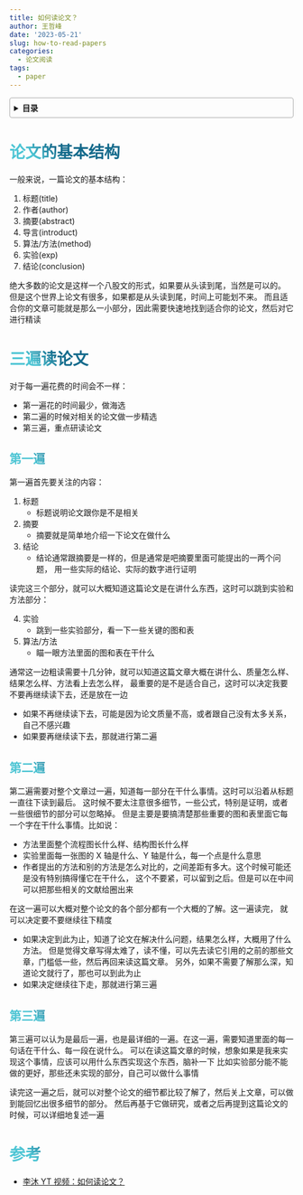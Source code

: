 ```yaml
---
title: 如何读论文？
author: 王哲峰
date: '2023-05-21'
slug: how-to-read-papers
categories:
  - 论文阅读
tags:
  - paper
---
```


<style>
h1 {
    background-color: #2B90B6;
    background-image: linear-gradient(45deg, #4EC5D4 10%, #146b8c 20%);
    background-size: 100%;
    -webkit-background-clip: text;
    -moz-background-clip: text;
    -webkit-text-fill-color: transparent;
    -moz-text-fill-color: transparent;
}
h2 {
    background-color: #2B90B6;
    background-image: linear-gradient(45deg, #4EC5D4 10%, #146b8c 20%);
    background-size: 100%;
    -webkit-background-clip: text;
    -moz-background-clip: text;
    -webkit-text-fill-color: transparent;
    -moz-text-fill-color: transparent;
}
h3 {
    background-color: #2B90B6;
    background-image: linear-gradient(45deg, #4EC5D4 10%, #146b8c 20%);
    background-size: 100%;
    -webkit-background-clip: text;
    -moz-background-clip: text;
    -webkit-text-fill-color: transparent;
    -moz-text-fill-color: transparent;
}
details {
    border: 1px solid #aaa;
    border-radius: 4px;
    padding: .5em .5em 0;
}
summary {
    font-weight: bold;
    margin: -.5em -.5em 0;
    padding: .5em;
}
details[open] {
    padding: .5em;
}
details[open] summary {
    border-bottom: 1px solid #aaa;
    margin-bottom: .5em;
}
</style>

<details><summary>目录</summary><p>

- [论文的基本结构](#论文的基本结构)
- [三遍读论文](#三遍读论文)
  - [第一遍](#第一遍)
  - [第二遍](#第二遍)
  - [第三遍](#第三遍)
- [参考](#参考)
</p></details><p></p>

# 论文的基本结构

一般来说，一篇论文的基本结构：

1. 标题(title)
2. 作者(author)
3. 摘要(abstract)
4. 导言(introduct)
5. 算法/方法(method)
6. 实验(exp)
7. 结论(conclusion)

绝大多数的论文是这样一个八股文的形式，如果要从头读到尾，当然是可以的。
但是这个世界上论文有很多，如果都是从头读到尾，时间上可能划不来。
而且适合你的文章可能就是那么一小部分，因此需要快速地找到适合你的论文，然后对它进行精读

# 三遍读论文

对于每一遍花费的时间会不一样：

* 第一遍花的时间最少，做海选
* 第二遍的时候对相关的论文做一步精选
* 第三遍，重点研读论文

## 第一遍

第一遍首先要关注的内容：

1. 标题
    - 标题说明论文跟你是不是相关
2. 摘要
    - 摘要就是简单地介绍一下论文在做什么
3. 结论
    - 结论通常跟摘要是一样的，但是通常是吧摘要里面可能提出的一两个问题，
      用一些实际的结论、实际的数字进行证明

读完这三个部分，就可以大概知道这篇论文是在讲什么东西，这时可以跳到实验和方法部分：

4. 实验
    - 跳到一些实验部分，看一下一些关键的图和表
5. 算法/方法
    - 瞄一眼方法里面的图和表在干什么

通常这一边粗读需要十几分钟，就可以知道这篇文章大概在讲什么、质量怎么样、结果怎么样、方法看上去怎么样，
最重要的是不是适合自己，这时可以决定我要不要再继续读下去，还是放在一边

* 如果不再继续读下去，可能是因为论文质量不高，或者跟自己没有太多关系，自己不感兴趣
* 如果要再继续读下去，那就进行第二遍

## 第二遍

第二遍需要对整个文章过一遍，知道每一部分在干什么事情。这时可以沿着从标题一直往下读到最后。
这时候不要太注意很多细节，一些公式，特别是证明，或者一些很细节的部分可以忽略掉。
但是主要是要搞清楚那些重要的图和表里面它每一个字在干什么事情。比如说：

* 方法里面整个流程图长什么样、结构图长什么样
* 实验里面每一张图的 X 轴是什么、Y 轴是什么，每一个点是什么意思
* 作者提出的方法和别的方法是怎么对比的，之间差距有多大。这个时候可能还是没有特别搞得懂它在干什么，
  这个不要紧，可以留到之后。但是可以在中间可以把那些相关的文献给圈出来

在这一遍可以大概对整个论文的各个部分都有一个大概的了解。这一遍读完，
就可以决定要不要继续往下精度

* 如果决定到此为止，知道了论文在解决什么问题，结果怎么样，大概用了什么方法。
  但是觉得文章写得太难了，读不懂，可以先去读它引用的之前的那些文章，门槛低一些，然后再回来读这篇文章。
  另外，如果不需要了解那么深，知道论文就行了，那也可以到此为止
* 如果决定继续往下走，那就进行第三遍

## 第三遍

第三遍可以认为是最后一遍，也是最详细的一遍。在这一遍，需要知道里面的每一句话在干什么、每一段在说什么。
可以在读这篇文章的时候，想象如果是我来实现这个事情，应该可以用什么东西实现这个东西，脑补一下
比如实验部分能不能做的更好，那些还未实现的部分，自己可以做什么事情

读完这一遍之后，就可以对整个论文的细节都比较了解了，然后关上文章，可以做到能回忆出很多细节的部分。
然后再基于它做研究，或者之后再提到这篇论文的时候，可以详细地复述一遍

# 参考

* [李沐 YT 视频：如何读论文？](https://www.youtube.com/watch?v=txjl_Q4jCyQ&list=PLFXJ6jwg0qW-7UM8iUTj3qKqdhbQULP5I)